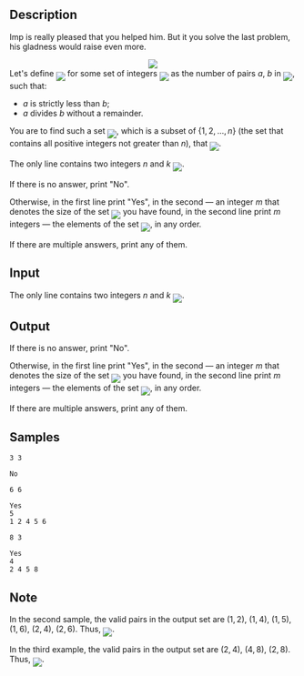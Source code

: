 ## Description

<div><p>Imp is really pleased that you helped him. But it you solve the last problem, his gladness would raise even more.</p><center> <img class="tex-graphics" src="./29039/file/kL0Ag6R4.png" style="max-width: 100.0%;max-height: 100.0%;"> </center> Let's define <img align="middle" class="tex-formula" src="./29039/file/9x1ZcAmz.png" style="max-width: 100.0%;max-height: 100.0%;"> for some set of integers <img align="middle" class="tex-formula" src="./29039/file/pPdA41Ib.png" style="max-width: 100.0%;max-height: 100.0%;"> as the number of pairs <span class="tex-span"><i>a</i></span>, <span class="tex-span"><i>b</i></span> in <img align="middle" class="tex-formula" src="./29039/file/LRNNp5M3.png" style="max-width: 100.0%;max-height: 100.0%;">, such that:<ul> <li> <span class="tex-span"><i>a</i></span> is <span class="tex-font-style-bf">strictly less</span> than <span class="tex-span"><i>b</i></span>; </li><li> <span class="tex-span"><i>a</i></span> <span class="tex-font-style-bf">divides</span> <span class="tex-span"><i>b</i></span> without a remainder. </li></ul><p>You are to find such a set <img align="middle" class="tex-formula" src="./29039/file/tAIs7Dzu.png" style="max-width: 100.0%;max-height: 100.0%;">, which is a subset of <span class="tex-span">{1, 2, ..., <i>n</i>}</span> (the set that contains all positive integers not greater than <span class="tex-span"><i>n</i></span>), that <img align="middle" class="tex-formula" src="./29039/file/ZbpCW0Xo.png" style="max-width: 100.0%;max-height: 100.0%;">. </p></div><div class="input-specification"><p>The only line contains two integers <span class="tex-span"><i>n</i></span> and <span class="tex-span"><i>k</i></span> <img align="middle" class="tex-formula" src="./29039/file/HKbC8nCz.png" style="max-width: 100.0%;max-height: 100.0%;">.</p></div><div class="output-specification"><p>If there is no answer, print "<span class="tex-font-style-tt">No</span>".</p><p>Otherwise, in the first line print "<span class="tex-font-style-tt">Yes</span>", in the second&nbsp;— an integer <span class="tex-span"><i>m</i></span> that denotes the size of the set <img align="middle" class="tex-formula" src="./29039/file/gT6sHR4C.png" style="max-width: 100.0%;max-height: 100.0%;"> you have found, in the second line print <span class="tex-span"><i>m</i></span> integers&nbsp;— the elements of the set <img align="middle" class="tex-formula" src="./29039/file/sGDQk4a4.png" style="max-width: 100.0%;max-height: 100.0%;">, in any order.</p><p>If there are multiple answers, print any of them.</p></div>

## Input

<p>The only line contains two integers <span class="tex-span"><i>n</i></span> and <span class="tex-span"><i>k</i></span> <img align="middle" class="tex-formula" src="./29039/file/HKbC8nCz.png" style="max-width: 100.0%;max-height: 100.0%;">.</p>

## Output

<p>If there is no answer, print "<span class="tex-font-style-tt">No</span>".</p><p>Otherwise, in the first line print "<span class="tex-font-style-tt">Yes</span>", in the second&nbsp;— an integer <span class="tex-span"><i>m</i></span> that denotes the size of the set <img align="middle" class="tex-formula" src="./29039/file/gT6sHR4C.png" style="max-width: 100.0%;max-height: 100.0%;"> you have found, in the second line print <span class="tex-span"><i>m</i></span> integers&nbsp;— the elements of the set <img align="middle" class="tex-formula" src="./29039/file/sGDQk4a4.png" style="max-width: 100.0%;max-height: 100.0%;">, in any order.</p><p>If there are multiple answers, print any of them.</p>

## Samples

```input1
3 3

```

```output1
No

```






```input2
6 6

```

```output2
Yes
5
1 2 4 5 6
```






```input3
8 3

```

```output3
Yes
4
2 4 5 8

```




## Note

<p>In the second sample, the valid pairs in the output set are <span class="tex-span">(1, 2)</span>, <span class="tex-span">(1, 4)</span>, <span class="tex-span">(1, 5)</span>, <span class="tex-span">(1, 6)</span>, <span class="tex-span">(2, 4)</span>, <span class="tex-span">(2, 6)</span>. Thus, <img align="middle" class="tex-formula" src="./29039/file/0DDSI8GE.png" style="max-width: 100.0%;max-height: 100.0%;">.</p><p>In the third example, the valid pairs in the output set are <span class="tex-span">(2, 4)</span>, <span class="tex-span">(4, 8)</span>, <span class="tex-span">(2, 8)</span>. Thus, <img align="middle" class="tex-formula" src="./29039/file/uEHsAaaA.png" style="max-width: 100.0%;max-height: 100.0%;">.</p>

